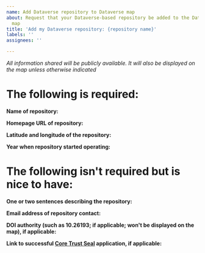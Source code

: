 ```yaml
---
name: Add Dataverse repository to Dataverse map
about: Request that your Dataverse-based repository be added to the Dataverse world
  map
title: 'Add my Dataverse repository: {repository name}'
labels: ''
assignees: ''

---
```


*All information shared will be publicly available. It will also be displayed on the map unless otherwise indicated*

# The following is required:

**Name of repository:**

**Homepage URL of repository:**

**Latitude and longitude of the repository:**

**Year when repository started operating:**

# The following isn't required but is nice to have:

**One or two sentences describing the repository:**

**Email address of repository contact:**

**DOI authority (such as 10.26193; if applicable; won't be displayed on the map), if applicable:**

**Link to successful [Core Trust Seal](https://www.coretrustseal.org) application, if applicable:**
